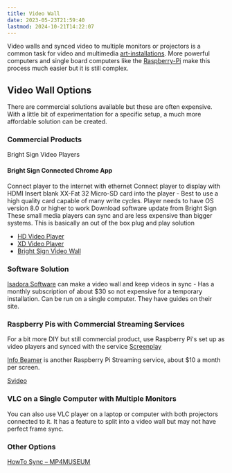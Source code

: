 ```yaml
---
title: Video Wall
date: 2023-05-23T21:59:40
lastmod: 2024-10-21T14:22:07
---
```


Video walls and synced video to multiple monitors or projectors is a common task for video and multimedia [art-installations](../sculpture/art-installations.md). More powerful computers and single board computers like the [Raspberry-Pi](../raspberry-pi/raspberry-pi.md) make this process much easier but it is still complex.

## Video Wall Options

There are commercial solutions available but these are often expensive. With a little bit of experimentation for a specific setup, a much more affordable solution can be created.

### Commercial Products

Bright Sign Video Players

#### Bright Sign Connected Chrome App

Connect player to the internet with ethernet Connect player to display with HDMI Insert blank XX-Fat 32 Micro-SD card into the player - Best to use a high quality card capable of many write cycles. Player needs to have OS version 8.0 or higher to work Download software update from Bright Sign These small media players can sync and are less expensive than bigger systems. This is basically an out of the box plug and play solution

- [HD Video Player](https://www.brightsign.biz/digital-signage-products/HD-product-line)
- [XD Video Player](https://www.brightsign.biz/digital-signage-products/XD-product-line)
- [Bright Sign Video Wall](https://www.brightsign.biz/key-features/videowall)

### Software Solution

[Isadora Software](https://troikatronix.com/isadora-features/multi-projector-setups/) can make a video wall and keep videos in sync - Has a monthly subscription of about $30 so not expensive for a temporary installation. Can be run on a single computer. They have guides on their site.

### Raspberry Pis with Commercial Streaming Services

For a bit more DIY but still commercial product, use Raspberry Pi's set up as video players and synced with the service [Screenplay](https://www.screenly.io/use-cases/applications/raspberry-pi-video-wall/)

[Info Beamer](https://info-beamer.com/use-cases/raspberry-pi-video-wall) is another Raspberry Pi Streaming service, about $10 a month per screen.

[Svideo](https://github.com/mathscapes/svideo)

### VLC on a Single Computer with Multiple Monitors

You can also use VLC player on a laptop or computer with both projectors connected to it. It has a feature to split into a video wall but may not have perfect frame sync.

### Other Options

[HowTo Sync – MP4MUSEUM](https://mp4museum.org/howto-sync/)
